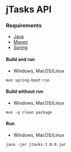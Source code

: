 # jTasks API

### Requirements
* [Java](https://openjdk.org/)  
* [Maven](https://maven.apache.org)  
* [Spring](https://spring.io)

#### Build and run
* Windows, MacOS/Linux
```
mvn spring-boot:run
```
#### Build without run
* Windows, MacOS/Linux
```
mvn -q clean package
```
#### Run
* Windows, MacOS/Linux
```
java -jar jtasks-1.0.0.jar
```
